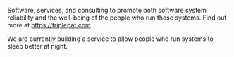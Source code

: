 Software, services, and consulting to promote both software system reliability and the well-being of the people who run those systems.  Find out more at https://triplepat.com

We are currently building a service to allow people who run systems to sleep better at night.
